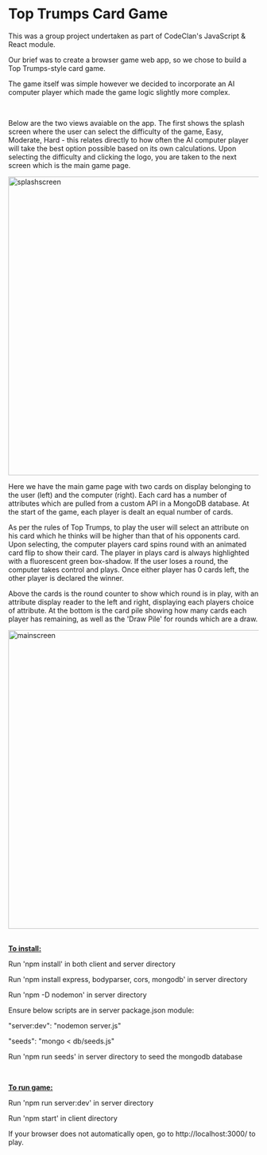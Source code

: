 # <h1> Top Trumps Card Game </h1>

This was a group project undertaken as part of CodeClan's JavaScript & React module.

Our brief was to create a browser game web app, so we chose to build a Top Trumps-style card game. 

The game itself was simple however we decided to incorporate an AI computer player which made the game logic slightly more complex. 

<br>

Below are the two views avaiable on the app. The first shows the splash screen where the user can select the difficulty of the game, Easy, Moderate, Hard - this relates directly to how often the AI computer player will take the best option possible based on its own calculations. Upon selecting the difficulty and clicking the logo, you are taken to the next screen which is the main game page.

<img width="600" height="auto" alt="splashscreen" src="https://user-images.githubusercontent.com/76786476/122687822-72aa3880-d210-11eb-991c-ff3f8116841a.png">

Here we have the main game page with two cards on display belonging to the user (left) and the computer (right). Each card has a number of attributes which are pulled from a custom API in a MongoDB database. At the start of the game, each player is dealt an equal number of cards. 

As per the rules of Top Trumps, to play the user will select an attribute on his card which he thinks will be higher than that of his opponents card. Upon selecting, the computer players card spins round with an animated card flip to show their card. The player in plays card is always highlighted with a fluorescent green box-shadow. If the user loses a round, the computer takes control and plays. Once either player has 0 cards left, the other player is declared the winner. 

Above the cards is the round counter to show which round is in play, with an attribute display reader to the left and right, displaying each players choice of attribute. At the bottom is the card pile showing how many cards each player has remaining, as well as the 'Draw Pile' for rounds which are a draw.

<img width="600" height="auto" alt="mainscreen" src="https://user-images.githubusercontent.com/76786476/122687828-7dfd6400-d210-11eb-94ec-adcbf2326b75.png">
<br><br>

<b><u>To install:</u> </b>

Run 'npm install' in both client and server directory

Run 'npm install express, bodyparser, cors, mongodb' in server directory

Run 'npm -D nodemon' in server directory

Ensure below scripts are in server package.json module:

"server:dev": "nodemon server.js"

"seeds": "mongo < db/seeds.js"


Run 'npm run seeds' in server directory to seed the mongodb database

<br>

<b><u>To run game: </u> </b>

Run 'npm run server:dev' in server directory 

Run 'npm start' in client directory



If your browser does not automatically open, go to http://localhost:3000/ to play.
